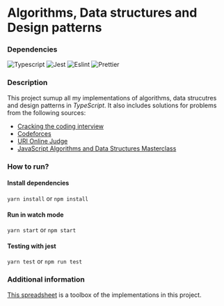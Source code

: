# Algorithms, Data structures and Design patterns

### Dependencies
![Typescript](https://img.shields.io/static/v1?label=Typescript&message=4.4.4&color=blue)
![Jest](https://img.shields.io/static/v1?label=Jest&message=27.3.1&color=blue)
![Eslint](https://img.shields.io/static/v1?label=Eslint&message=8.1.0&color=blue)
![Prettier](https://img.shields.io/static/v1?label=Prettier&message=2.4.1&color=blue)

### Description
  This project sumup all my implementations of algorithms, data strucutres and design patterns in *TypeScript*. It also includes solutions
for problems from the following sources:

* [Cracking the coding interview](https://www.crackingthecodinginterview.com/)
* [Codeforces](https://codeforces.com/)
* [URI Online Judge](https://www.urionlinejudge.com.br)
* [JavaScript Algorithms and Data Structures Masterclass](https://www.udemy.com/course/js-algorithms-and-data-structures-masterclass/)

### How to run?

#### Install dependencies

`yarn install` or `npm install`

#### Run in watch mode

`yarn start` or `npm start`

#### Testing with jest
`yarn test` or `npm run test`

### Additional information

[This spreadsheet](https://docs.google.com/spreadsheets/d/14ClKTj8NHLLYYpazCkna_xx8h1w78n5gZIl3WVSu2p4/edit?usp=sharing) is a toolbox of the implementations in this project.



